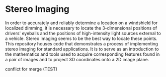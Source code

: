 # Stereo Imaging

In order to accurately and reliably determine a location on a windshield for localized dimming, it is necessary to locate the 3-dimensional positions of drivers' eyeballs and the
positions of high-intensity light sources external to a vehicle. Stereo imaging seems to be the best way to locate these points. This repository houses code that
demonstrates a process of implementing stereo imaging for standard applications. It is to serve as an introduction to the mathematics and tools used to acquire
corresponding features found in a pair of images and to project 3D coordinates onto a 2D image plane.



conflict for merge (TEST)

